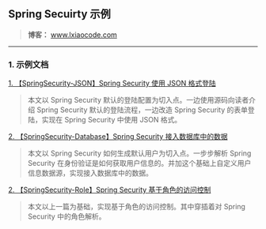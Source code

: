 ## Spring Secuirty 示例

> **博客：** www.lxiaocode.com

----



### 1. 示例文档

[1. 【SpringSecurity-JSON】Spring Security 使用 JSON 格式登陆](http://www.lxiaocode.com/Spring-Security-%E4%BD%BF%E7%94%A8-JSON-%E6%A0%BC%E5%BC%8F%E7%99%BB%E9%99%86/)

> 本文以 Spring Security 默认的登陆配置为切入点。一边使用源码向读者介绍 Spring Security 默认的登陆流程，一边改造 Spring Security 的表单登陆，实现在 Spring Security 中使用 JSON 格式。

[2. 【SpringSecurity-Database】Spring Security 接入数据库中的数据](http://www.lxiaocode.com/Spring-Security-%E6%8E%A5%E5%85%A5%E6%95%B0%E6%8D%AE%E5%BA%93%E4%B8%AD%E7%9A%84%E6%95%B0%E6%8D%AE/)

> 本文以 Spring Security 如何生成默认用户为切入点。一步步解析 Spring Security 在身份验证是如何获取用户信息的。并加这个基础上自定义用户信息数据源，实现接入数据库中的数据。

[2. 【SpringSecurity-Role】Spring Security 基于角色的访问控制 ](http://www.lxiaocode.com/Spring-Security-%E5%9F%BA%E4%BA%8E%E8%A7%92%E8%89%B2%E7%9A%84%E8%AE%BF%E9%97%AE%E6%8E%A7%E5%88%B6/)

> 本文以上一篇为基础，实现基于角色的访问控制。其中穿插着对 Spring Security 中的角色解析。
